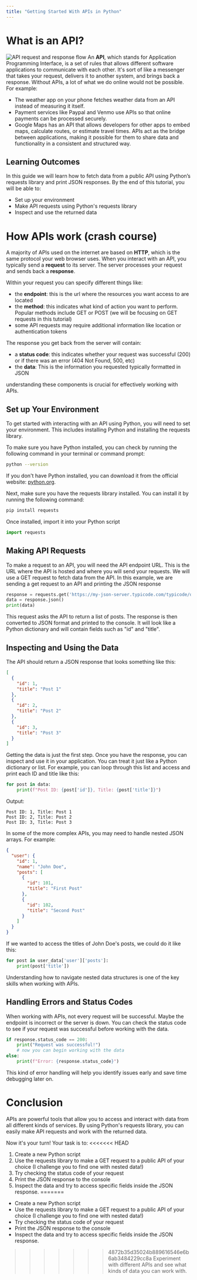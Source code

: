 ```yaml
---
title: "Getting Started With APIs in Python"
---
```


# What is an API?
![API request and response flow](https://media.geeksforgeeks.org/wp-content/uploads/20230216170349/What-is-an-API.png)
An **API**, which stands for Application Programming Interface, is a set of rules that allows different software applications to communicate with each other. It's sort of like a messenger that takes your request, delivers it to another system, and brings back a response. Without APIs, a lot of what we do online would not be possible. For example:
- The weather app on your phone fetches weather data from an API instead of measuring it itself.
- Payment services like Paypal and Venmo use APIs so that online payments can be processed securely.
- Google Maps has an API that allows developers for other apps to embed maps, calculate routes, or estimate travel times.
APIs act as the bridge between applications, making it possible for them to share data and functionality in a consistent and structured way.

## Learning Outcomes

In this guide we will learn how to fetch data from a public API using Python’s requests library and print JSON responses. By the end of this tutorial, you will be able to: 

- Set up your environment
- Make API requests using Python's requests library
- Inspect and use the returned data

# How APIs work (crash course)
A majority of APIs used on the internet are based on **HTTP**, which is the same protocol your web browser uses. When you interact with an API, you typically send a **request** to its server. The server processes your request and sends back a **response**.

Within your request you can specify different things like:
- the **endpoint**: this is the url where the resources you want access to are located
- the **method**: this indicates what kind of action you want to perform. Popular methods include GET or POST (we will be focusing on GET requests in this tutorial)
- some API requests may require additional information like location or authentication tokens

The response you get back from the server will contain:
- a **status code**: this indicates whether your request was successful (200) or if there was an error (404 Not Found, 500, etc)
- the **data**: This is the information you requested typically formatted in JSON

understanding these components is crucial for effectively working with APIs.


## Set up Your Environment
To get started with interacting with an API using Python, you will need to set your environment. This includes installing Python and installing the requests library.

To make sure you have Python installed, you can check by running the following command in your terminal or command prompt:

```bash
python --version
```
If you don't have Python installed, you can download it from the official website: [python.org](https://www.python.org/downloads/).

Next, make sure you have the requests library installed. You can install it by running the following command:

```bash
pip install requests
```
Once installed, import it into your Python script

```python
import requests
```

## Making API Requests
To make a request to an API, you will need the API endpoint URL. This is the URL where the API is hosted and where you will send your requests. We will use a GET request to fetch data from the API.
In this example, we are sending a get request to an API and printing the JSON response 

```python
response = requests.get('https://my-json-server.typicode.com/typicode/demo/posts')
data = response.json()
print(data)
```
This request asks the API to return a list of posts. The response is then converted to JSON format and printed to the console. It will look like a Python dictionary and will contain fields such as "id" and "title".

## Inspecting and Using the Data
The API should return a JSON response that looks something like this:

```json
[
  {
    "id": 1,
    "title": "Post 1"
  },
  {
    "id": 2,
    "title": "Post 2"
  },
  {
    "id": 3,
    "title": "Post 3"
  }
]
```
Getting the data is just the first step. Once you have the response, you can inspect and use it in your application. You can treat it just like a Python dictionary or list. For example, you can loop through this list and access and print each ID and title like this:

```python
for post in data:
    print(f"Post ID: {post['id']}, Title: {post['title']}")
```
Output:
```
Post ID: 1, Title: Post 1
Post ID: 2, Title: Post 2  
Post ID: 3, Title: Post 3
```

In some of the more complex APIs, you may need to handle nested JSON arrays. For example:
```json
{
  "user": {
    "id": 1,
    "name": "John Doe",
    "posts": [
      {
        "id": 101,
        "title": "First Post"
      },
      {
        "id": 102,
        "title": "Second Post"
      }
    ]
  }
}
```
If we wanted to access the titles of John Doe's posts, we could do it like this:

```python
for post in user_data['user']['posts']:
    print(post['title'])
```
Understanding how to navigate nested data structures is one of the key skills when working with APIs.
## Handling Errors and Status Codes
When working with APIs, not every request will be successful. Maybe the endpoint is incorrect or the server is down. You can check the status code to see if your request was successful before working with the data.
```python
if response.status_code == 200:
    print("Request was successful!")
    # now you can begin working with the data
else:
    print(f"Error: {response.status_code}")
```
This kind of error handling will help you identify issues early and save time debugging later on.

# Conclusion
APIs are powerful tools that allow you to access and interact with data from all different kinds of services. By using Python's requests library, you can easily make API requests and work with the returned data.

Now it's your turn!
Your task is to:
<<<<<<< HEAD
  1. Create a new Python script
  2. Use the requests library to make a GET request to a public API of your choice (I challenge you to find one with nested data!)
  3. Try checking the status code of your request
  4. Print the JSON response to the console
  5. Inspect the data and try to access specific fields inside the JSON response.
=======
- Create a new Python script
- Use the requests library to make a GET request to a public API of your choice (I challenge you to find one with nested data!)
- Try checking the status code of your request
-  Print the JSON response to the console
- Inspect the data and try to access specific fields inside the JSON response.
>>>>>>> 4872b35d35024b889616546e6b6ab3484229cc8a
Experiment with different APIs and see what kinds of data you can work with.

